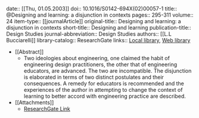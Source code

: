 date:: [[Thu, 01.05.2003]]
doi:: 10.1016/S0142-694X(02)00057-1
title:: @Designing and learning: a disjunction in contexts
pages:: 295-311
volume:: 24
item-type:: [[journalArticle]]
original-title:: Designing and learning: a disjunction in contexts
short-title:: Designing and learning
publication-title:: Design Studies
journal-abbreviation:: Design Studies
authors:: [[L.L Bucciarelli]]
library-catalog:: ResearchGate
links:: [Local library](zotero://select/library/items/C93JLGGR), [Web library](https://www.zotero.org/users/6520516/items/C93JLGGR)

- [[Abstract]]
	- Two ideologies about engineering, one claimed the habit of engineering design practitioners, the other that of engineering educators, are advanced. The two are incompatible. The disjunction is elaborated in terms of two distinct postulates and their consequences. A remedy for educators is recommended and the experiences of the author in attempting to change the context of learning to better accord with engineering practice are described.
- [[Attachments]]
	- [ResearchGate Link](https://www.researchgate.net/publication/223116083_Designing_and_learning_a_disjunction_in_contexts)